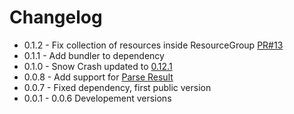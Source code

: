 # Changelog
- 0.1.2 - Fix collection of resources inside ResourceGroup [PR#13](https://github.com/apiaryio/redsnow/pull/13)
- 0.1.1 - Add bundler to dependency
- 0.1.0 - Snow Crash updated to [0.12.1](https://github.com/apiaryio/snowcrash/releases/tag/v0.12.1)
- 0.0.8 - Add support for [Parse Result](https://github.com/apiaryio/api-blueprint-ast/blob/master/Parse%20Result.md)
- 0.0.7 - Fixed dependency, first public version
- 0.0.1 - 0.0.6 Developement versions
